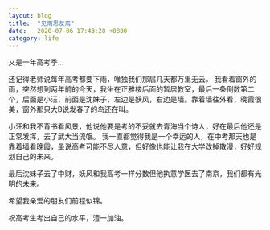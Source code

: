 ```yaml
---
layout: blog
title:  "见雨思友焉"
date:   2020-07-06 17:43:28 +0800
category: life
---
```


又是一年高考季...

还记得老师说每年高考都要下雨，唯独我们那届几天都万里无云。
我看着窗外的雨，突然想到两年前的今天，我坐在正雅楼后面的暂居教室，最后一条倒数第二个，后面是小汪，前面是沈妹子，左边是妖风，右边是墙。靠着墙往外看，晚霞很美，窗外那只大B说发春了的鸟还在叫。

小汪和我不背书看风景，他说他要是考的不妥就去青海当个诗人，好在最后他还是正常发挥，去了武大当流氓。
我一直都觉得我是一个幸运的人，在中考那天也是靠着墙看晚霞，虽说高考可能不尽人意，但好像也能让我在大学改掉散漫，好好规划自己的未来。

最后沈妹子去了中财，妖风和我高考一样分数但他执意学医去了南京，我们都有光明的未来。

希望我亲爱的朋友们前程似锦。

祝高考生考出自己的水平，澧一加油。
